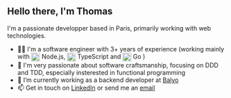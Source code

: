 ## Hello there, I'm Thomas

I'm a passionate developper based in Paris, primarily working with web technologies.

- 👨‍💻 I'm a software engineer with 3+ years of experience (working mainly with <img height="20" width="20" align="center" src="https://cdn.jsdelivr.net/gh/devicons/devicon/icons/nodejs/nodejs-original.svg" /> Node.js, <img height="20" width="20" align="center" src="https://cdn.jsdelivr.net/gh/devicons/devicon/icons/typescript/typescript-original.svg" /> TypeScript and <img height="20" width="20" align="center" src="https://cdn.jsdelivr.net/gh/devicons/devicon/icons/go/go-original-wordmark.svg" /> Go
)
- 🌱 I'm very passionate about software craftsmanship, focusing on DDD and TDD, especially insterested in functional programming
- 🎯 I’m currently working as a backend developer at [Balyo](https://www.balyo.com/)
- 📫 Get in touch on [LinkedIn](https://www.linkedin.com/in/thomas-moreira) or send me an [email](mailto:moreirathomas97@gmail.com)

<!-- ##

<picture>
  <source media="(prefers-color-scheme: dark)" srcset="https://github-readme-stats.vercel.app/api?username=moreirathomas&count_private=true&show_icons=true&theme=github_dark" />
  <img src="https://github-readme-stats.vercel.app/api?username=moreirathomas&count_private=true&show_icons=true&theme=default" />
</picture> -->
